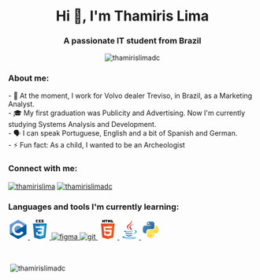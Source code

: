 <h1 align="center">Hi 👋, I'm Thamiris Lima</h1>
<h3 align="center">A passionate IT student from Brazil</h3>
<p align="center"> <img src="https://komarev.com/ghpvc/?username=thamirislimadc&label=Profile%20views&color=0e75b6&style=flat" alt="thamirislimadc" /> </p>

<h3 align="left">About me:</h3>
- 🔭 At the moment, I work for Volvo dealer Treviso, in Brazil, as a Marketing Analyst. <br>
- 🎓 My first graduation was Publicity and Advertising. Now I'm currently studying Systems Analysis and Development. <br>
- 🗣️ I can speak Portuguese, English and a bit of Spanish and German. <br>
- ⚡ Fun fact: As a child, I wanted to be an Archeologist

<h3 align="left">Connect with me:</h3>
<p align="left">
<a href="https://linkedin.com/in/thamirislima" target="blank"><img align="center" src="https://raw.githubusercontent.com/rahuldkjain/github-profile-readme-generator/master/src/images/icons/Social/linked-in-alt.svg" alt="thamirislima" height="30" width="40" /></a>
<a href="https://instagram.com/thamirislimadc" target="blank"><img align="center" src="https://raw.githubusercontent.com/rahuldkjain/github-profile-readme-generator/master/src/images/icons/Social/instagram.svg" alt="thamirislimadc" height="30" width="40" /></a>
</p>

<h3 align="left">Languages and tools I'm currently learning:</h3>
<p align="left"> <a href="https://www.cprogramming.com/" target="_blank" rel="noreferrer"> <img src="https://raw.githubusercontent.com/devicons/devicon/master/icons/c/c-original.svg" alt="c" width="40" height="40"/> </a> <a href="https://www.w3schools.com/css/" target="_blank" rel="noreferrer"> <img src="https://raw.githubusercontent.com/devicons/devicon/master/icons/css3/css3-original-wordmark.svg" alt="css3" width="40" height="40"/> </a> <a href="https://www.figma.com/" target="_blank" rel="noreferrer"> <img src="https://www.vectorlogo.zone/logos/figma/figma-icon.svg" alt="figma" width="40" height="40"/> </a> <a href="https://git-scm.com/" target="_blank" rel="noreferrer"> <img src="https://www.vectorlogo.zone/logos/git-scm/git-scm-icon.svg" alt="git" width="40" height="40"/> </a> <a href="https://www.w3.org/html/" target="_blank" rel="noreferrer"> <img src="https://raw.githubusercontent.com/devicons/devicon/master/icons/html5/html5-original-wordmark.svg" alt="html5" width="40" height="40"/> </a> <a href="https://www.java.com" target="_blank" rel="noreferrer"> <img src="https://raw.githubusercontent.com/devicons/devicon/master/icons/java/java-original.svg" alt="java" width="40" height="40"/> </a> <a href="https://www.python.org" target="_blank" rel="noreferrer"> <img src="https://raw.githubusercontent.com/devicons/devicon/master/icons/python/python-original.svg" alt="python" width="40" height="40"/> </a> </p>

<br>
<p>&nbsp;<img align="center" src="https://github-readme-stats.vercel.app/api?username=thamirislimadc&show_icons=true&locale=en" alt="thamirislimadc" /></p>
